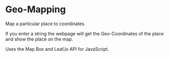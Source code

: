 # Geo-Mapping
Map a particular place to coordinates.

If you enter a string the webpage will get the Geo-Coordinates of the place and show the place on the map.

Uses the Map Box and LeafJs API for JavaScript.
